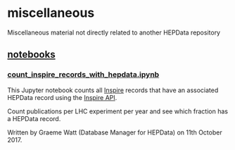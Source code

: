# miscellaneous
Miscellaneous material not directly related to another HEPData repository

## [notebooks](notebooks)

### [count_inspire_records_with_hepdata.ipynb](notebooks/count_inspire_records_with_hepdata.ipynb)

This Jupyter notebook counts all [Inspire](https://inspirehep.net) records that have an associated HEPData record using the [Inspire API](https://inspirehep.net/info/hep/api).

Count publications per LHC experiment per year and see which fraction has a HEPData record.

Written by Graeme Watt (Database Manager for HEPData) on 11th October 2017.
